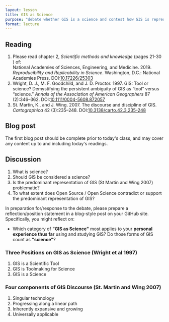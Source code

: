 ```yaml
---
layout: lesson
title: GIS as Science
purpose: "debate whether GIS is a science and contest how GIS is represented"
format: lecture
---
```


## Reading

1. Please read chapter 2, *Scientific methods and knowledge* (pages 21-30 ) of: <br>
National Academies of Sciences, Engineering, and Medicine. 2019. *Reproducibility and Replicability in Science*. Washington, D.C.: National Academies Press. DOI:[10.17226/25303](https://doi.org/10.17226/25303)
2. Wright, D. J., M. F. Goodchild, and J. D. Proctor. 1997. GIS: Tool or science? Demystifying the persistent ambiguity of GIS as “tool” versus “science.” *Annals of the Association of American Geographers* 87 (2):346–362. DOI:[10.1111/0004-5608.872057](https://doi.org/10.1111/0004-5608.872057)
3. St. Martin, K., and J. Wing. 2007. The discourse and discipline of GIS. *Cartographica* 42 (3):235–248. DOI:[10.3138/carto.42.3.235-248](https://doi.org/10.3138/carto.42.3.235-248)

## Blog post

The first blog post should be complete prior to today's class, and may cover any content up to and including today's readings.

## Discussion

1. What is science?
1. Should GIS be considered a science?
1. Is the predominant representation of GIS (St Martin and Wing 2007)
 problematic?
1. To what extent does Open Source / Open Science contradict or support
the predominant representation of GIS?

In preparation for/response to the debate, please prepare a reflection/position statement in a blog-style post on your GitHub site.
Specifically, you might reflect on:
- Which category of **"GIS as Science"** most applies to your **personal experience thus far** using and studying GIS? Do those forms of GIS count as **"science"**?

### Three Positions on GIS as Science (Wright et al 1997)

1. GIS is a Scientific Tool
2. GIS is Toolmaking for Science
3. GIS is a Science

### Four components of GIS Discourse (St. Martin and Wing 2007)

1. Singular technology
2. Progressing along a linear path
3. Inherently expansive and growing
4. Universally applicable
